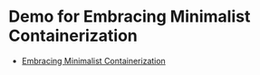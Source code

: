 # Demo for Embracing Minimalist Containerization

- [Embracing Minimalist Containerization](https://srekubecraft.io/)
